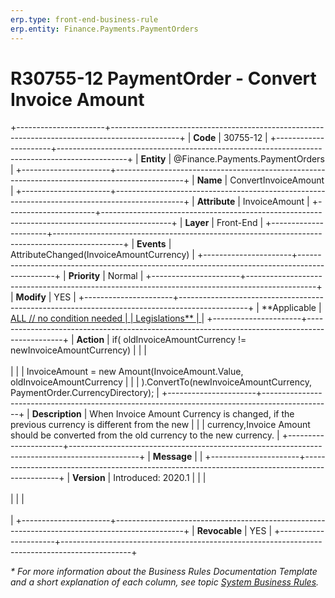 ```yaml
---
erp.type: front-end-business-rule
erp.entity: Finance.Payments.PaymentOrders
---
```


# R30755-12 PaymentOrder - Convert Invoice Amount
+----------------------+-----------------------------------------------------------------------------------------------+
| **Code**             | 30755-12                                                                                      |
+----------------------+-----------------------------------------------------------------------------------------------+
| **Entity**           | @Finance.Payments.PaymentOrders                                                               |
+----------------------+-----------------------------------------------------------------------------------------------+
| **Name**             | ConvertInvoiceAmount                                                                          |
+----------------------+-----------------------------------------------------------------------------------------------+
| **Attribute**        | InvoiceAmount                                                                                 |
+----------------------+-----------------------------------------------------------------------------------------------+
| **Layer**            | Front-End                                                                                     |
+----------------------+-----------------------------------------------------------------------------------------------+
| **Events**           | AttributeChanged(InvoiceAmountCurrency)                                                       |
+----------------------+-----------------------------------------------------------------------------------------------+
| **Priority**         | Normal                                                                                        |
+----------------------+-----------------------------------------------------------------------------------------------+
| **Modify**           | YES                                                                                           |
+----------------------+-----------------------------------------------------------------------------------------------+
| **Applicable         | [ALL // no condition needed                                                                   |
| Legislations**       | ](xref:applicable-legislations)                                                               |
+----------------------+-----------------------------------------------------------------------------------------------+
| **Action**           | if( oldInvoiceAmountCurrency != newInvoiceAmountCurrency)                                     |
|                      | <br/><br/>                                                                                    |
|                      | InvoiceAmount = new Amount(InvoiceAmount.Value, oldInvoiceAmountCurrency                      |
|                      | ).ConvertTo(newInvoiceAmountCurrency, PaymentOrder.CurrencyDirectory);                        |
+----------------------+-----------------------------------------------------------------------------------------------+
| **Description**      | When Invoice Amount Currency is changed, if the previous currency is different from the new   |
|                      | currency,Invoice Amount should be converted from the old currency to the new currency.        |
+----------------------+-----------------------------------------------------------------------------------------------+
| **Message**          |                                                                                               |
+----------------------+-----------------------------------------------------------------------------------------------+
| **Version**          | Introduced: 2020.1                                                                            |
|                      | <br/><br/>                                                                                    |
|                      | <br/><br/>                                                                                    |
+----------------------+-----------------------------------------------------------------------------------------------+
| **Revocable**        | YES                                                                                           |
+----------------------+-----------------------------------------------------------------------------------------------+

*\* For more information about the Business Rules Documentation Template and a short explanation of each column, see
topic [System Business Rules](../templates/template-description-system-business-rules.md).*
